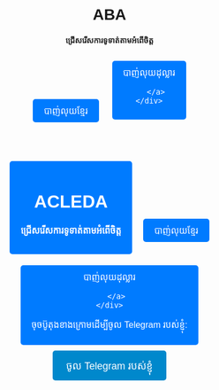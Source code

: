 <html lang="en">
<head>
    <meta charset="UTF-8">
    <meta name="viewport" content="width=device-width, initial-scale=1.0">
    <title>ABA Payment Options</title>
    <style>
        .payment-container {
            text-align: center;
            margin-top: 50px;
        }
        .payment-button {
            display: inline-block;
            padding: 10px 20px;
            margin: 10px;
            background-color: #007bff;
            color: white;
            text-decoration: none;
            font-size: 16px;
            border: none;
            border-radius: 5px;
            cursor: pointer;
        }
        .payment-button:hover {
            background-color: #fff0000;
        }
    </style>
</head>
<body>
    <div class="payment-container">
        <h1>ABA</h1>
        <h4>ជ្រើសរើសការទូទាត់តាមអំពើចិត្ត</h4>
        <!-- Button for ABA Payment Option 1 -->
        <a href="https://pay.ababank.com/H4K9pPwQgC62Wv1E7" class="payment-button" target="_blank">
            បាញ់លុយខ្មែរ
        </a>
        <!-- Button for ABA Payment Option 2 -->
        <a href="https://pay.ababank.com/Rijxi44BaxwdXYqE8" class="payment-button" target="_blank">
            បាញ់លុយដុល្លារ
            
       </a>
    </div>
</body>
<html lang="en">
<head>
    <meta charset="UTF-8">
    <meta name="viewport" content="width=device-width, initial-scale=1.0">
    <title>ABA Payment Options</title>
    <style>
        .payment-container {
            text-align: center;
            margin-top: 50px;
        }
        .payment-button {
            display: inline-block;
            padding: 10px 20px;
            margin: 10px;
            background-color: #007bff;
            color: white;
            text-decoration: none;
            font-size: 16px;
            border: none;
            border-radius: 5px;
            cursor: pointer;
        }
        .payment-button:hover {
            background-color: #fff0000;
        }
    </style>
</head>
<body>
    <div class="payment-container">
        <h1>ACLEDA</h1>
        <h4>ជ្រើសរើសការទូទាត់តាមអំពើចិត្ត</h4>
        <!-- Button for AC Payment Option 1 -->
        <a href="https://acledabank.com.kh/acleda?payment_data=qWY5B2SAUfIhLblxzOtfu8yRyA1YGYQ90srEOvcavYLT1luZINlTK61bgq1L3YXQhT0YUE4pmXbW/rJDNpIfuXUqxXWe7TKp9NSdqSqYdVj4+/3R3NfMWNoSE+E4qP1EN6Ty6wgRA6rx2f4Gqs/2BlXVxrvvG/SjYTuYLWxqjCrwmdXbb8BqRPkWIO/80HuieJrP3IwoOxj+sUoNFvFJsx1vF9hT1tQ6mFa8UNfi503iZ4Bm2hAFHPk07zVIWpRF&key=khqr" class="payment-button" target="_blank">
            បាញ់លុយខ្មែរ
        </a>
        <!-- Button for AC Payment Option 2 -->
        <a href="https://acledabank.com.kh/acleda?payment_data=qWY5B2SAUfIhLblxzOtfu8yRyA1YGYQ90srEOvcavYLT1luZINlTK61bgq1L3YXQhT0YUE4pmXbW/rJDNpIfuXUqxXWe7TKp9NSdqSqYdVj4+/3R3NfMWNoSE+E4qP1ErZqUMQ7V0FftXK+yvEwWhoQBVDUCG+CdEFml28L/WJglGMzxrp9yq/48aK4d0JiRCcFxLK4P5hg0XnpcMQG00sPzHWo0LFbFKzZuSQIrEWwvEtgcv8iPyqfi9yQqOtEH&key=khqr" class="payment-button" target="_blank">
            បាញ់លុយដុល្លារ
            
       </a>
    </div>
</body>
<html lang="en">
<head>
    <meta charset="UTF-8">
    <meta name="viewport" content="width=device-width, initial-scale=1.0">
    <title>Telegram Button</title>
    <style>
        body {
            font-family: Arial, sans-serif;
            text-align: center;
            margin: 50px;
        }
        .button {
            background-color: #0088cc;
            color: white;
            padding: 15px 25px;
            text-decoration: none;
            font-size: 18px;
            border-radius: 5px;
            display: inline-block;
        }
        .button:hover {
            background-color: #005f99;
        }
    </style>
</head>
<body>
    <p>ចុចប៊ូតុងខាងក្រោមដើម្បីចូល Telegram របស់ខ្ញុំ:</p>
    <a href="@CHEASOKCHAMREU1111" class="button">ចូល Telegram របស់ខ្ញុំ</a>
</body>
    
